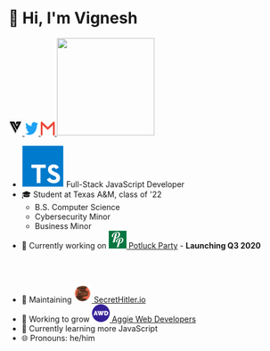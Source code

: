 <div>
<h1> 👋 Hi, I'm Vignesh </h1>

<a href="https://vigneshjoglekar.com">
	<img src="https://github.com/Vigasaurus/Vigasaurus/raw/master/images/Logo.svg" width="25" height="25">
</a>
<a href="https://twitter.com/Vigasaurus">
	<img src="https://github.com/Vigasaurus/Vigasaurus/raw/master/images/Twitter.svg" width="25" height="25">
</a>
<a href="mailto:hey@vigneshjoglekar.com">
	<img src="https://github.com/Vigasaurus/Vigasaurus/raw/master/images/Gmail.svg" width="25" height="25">
</a>
<!-- <a href="">
	<img src="https://github.com/Vigasaurus/Vigasaurus/raw/master/images/LinkedIn.svg" width="25" height="25">
</a> -->
<img src="https://github.com/Vigasaurus/Vigasaurus/raw/master/images/profile.png" width="175" height="175">

- <img src="https://github.com/Vigasaurus/Vigasaurus/raw/master/images/Typescript.svg"> Full-Stack JavaScript Developer
- 🎓 Student at Texas A&M, class of '22
	- B.S. Computer Science
	- Cybersecurity Minor
	- Business Minor
- 💼 Currently working on <a href="https://potluckparty.com/"><img src="https://github.com/Vigasaurus/Vigasaurus/raw/master/images/PLP-logo.png"> Potluck Party</a> - <strong>Launching Q3 2020</strong>
<br>
<br>

- 🌟 Maintaining <a href="https://github.com/cozuya/secret-hitler/"><img src="https://github.com/Vigasaurus/Vigasaurus/raw/master/images/SH-logo.png"> SecretHitler.io</a>
- 💯 Working to grow <a href="https://www.aggiedevelopers.com/"><img src="https://github.com/Vigasaurus/Vigasaurus/raw/master/images/AWD-logo.png"> Aggie Web Developers</a>
- 🌱 Currently learning more JavaScript
- 🌐 Pronouns: he/him